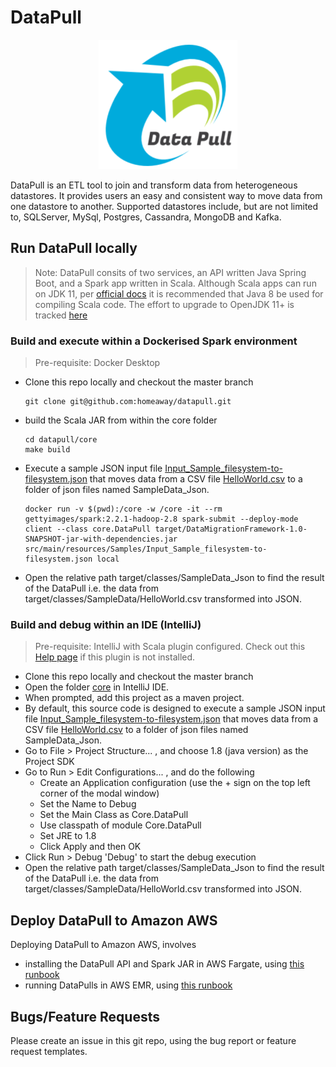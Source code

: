 # DataPull #
<p align="center">
  <img width="222" height="207" src="docs/docs/logo.png">
</p>
DataPull is an ETL tool to join and transform data from heterogeneous datastores. It provides users an easy and consistent way to move data from one datastore to another. Supported datastores include, but are not limited to, SQLServer, MySql, Postgres, Cassandra, MongoDB and Kafka.

## Run DataPull locally
> Note: DataPull consits of two services, an API written Java Spring Boot, and a Spark app written in Scala. Although Scala apps can run on JDK 11, per [official docs](https://docs.scala-lang.org/overviews/jdk-compatibility/overview.html#jdk-11-compatibility-notes) it is recommended that Java 8 be used for compiling Scala code. The effort to upgrade to OpenJDK 11+ is tracked [here](issues/2)
### Build and execute within a Dockerised Spark environment
> Pre-requisite: Docker Desktop
* Clone this repo locally and checkout the master branch
  ```
  git clone git@github.com:homeaway/datapull.git
  ```
* build the Scala JAR from within the core folder
  ```
  cd datapull/core
  make build
  ```
* Execute a sample JSON input file [Input_Sample_filesystem-to-filesystem.json](core/src/main/resources/Input_Sample_filesystem-to-filesystem.json) that moves data from a CSV file [HelloWorld.csv](core/src/main/resources/SampleData/HelloWorld.csv) to a folder of json files named SampleData_Json.  
  ```
  docker run -v $(pwd):/core -w /core -it --rm gettyimages/spark:2.2.1-hadoop-2.8 spark-submit --deploy-mode client --class core.DataPull target/DataMigrationFramework-1.0-SNAPSHOT-jar-with-dependencies.jar src/main/resources/Samples/Input_Sample_filesystem-to-filesystem.json local
  ```
* Open the relative path target/classes/SampleData_Json to find the result of the DataPull i.e. the data from target/classes/SampleData/HelloWorld.csv transformed into JSON.
### Build and debug within an IDE (IntelliJ) ###
> Pre-requisite: IntelliJ with Scala plugin configured. Check out this [Help page](https://docs.scala-lang.org/getting-started-intellij-track/getting-started-with-scala-in-intellij.html) if this plugin is not installed.
* Clone this repo locally and checkout the master branch
* Open the folder [core](core) in IntelliJ IDE.
* When prompted, add this project as a maven project.
* By default, this source code is designed to execute a sample JSON input file [Input_Sample_filesystem-to-filesystem.json](core/src/main/resources/Input_Sample_filesystem-to-filesystem.json) that moves data from a CSV file [HelloWorld.csv](core/src/main/resources/SampleData/HelloWorld.csv) to a folder of json files named SampleData_Json.
* Go to File > Project Structure... , and choose 1.8 (java version) as the Project SDK
* Go to Run > Edit Configurations... , and do the following
    * Create an Application configuration (use the + sign on the top left corner of the modal window)
    * Set the Name to Debug
    * Set the Main Class as Core.DataPull
    * Use classpath of module Core.DataPull
    * Set JRE to 1.8
    * Click Apply and then OK
* Click Run > Debug 'Debug' to start the debug execution
* Open the relative path target/classes/SampleData_Json to find the result of the DataPull i.e. the data from target/classes/SampleData/HelloWorld.csv transformed into JSON.

## Deploy DataPull to Amazon AWS
Deploying DataPull to Amazon AWS, involves
- installing the DataPull API and Spark JAR in AWS Fargate, using [this runbook](https://homeaway.github.io/datapull/install_on_aws/)
- running DataPulls in AWS EMR, using [this runbook](https://homeaway.github.io/datapull/emr_runbook/)

## Bugs/Feature Requests
Please create an issue in this git repo, using the bug report or feature request templates.
